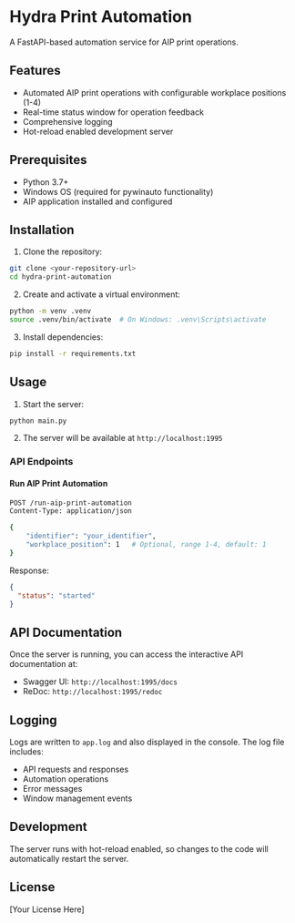 # Hydra Print Automation

A FastAPI-based automation service for AIP print operations.

## Features

- Automated AIP print operations with configurable workplace positions (1-4)
- Real-time status window for operation feedback
- Comprehensive logging
- Hot-reload enabled development server

## Prerequisites

- Python 3.7+
- Windows OS (required for pywinauto functionality)
- AIP application installed and configured

## Installation

1. Clone the repository:

```bash
git clone <your-repository-url>
cd hydra-print-automation
```

2. Create and activate a virtual environment:

```bash
python -m venv .venv
source .venv/bin/activate  # On Windows: .venv\Scripts\activate
```

3. Install dependencies:

```bash
pip install -r requirements.txt
```

## Usage

1. Start the server:

```bash
python main.py
```

2. The server will be available at `http://localhost:1995`

### API Endpoints

#### Run AIP Print Automation

```bash
POST /run-aip-print-automation
Content-Type: application/json

{
    "identifier": "your_identifier",
    "workplace_position": 1   # Optional, range 1-4, default: 1
}
```

Response:

```json
{
  "status": "started"
}
```

## API Documentation

Once the server is running, you can access the interactive API documentation at:

- Swagger UI: `http://localhost:1995/docs`
- ReDoc: `http://localhost:1995/redoc`

## Logging

Logs are written to `app.log` and also displayed in the console. The log file includes:

- API requests and responses
- Automation operations
- Error messages
- Window management events

## Development

The server runs with hot-reload enabled, so changes to the code will automatically restart the server.

## License

[Your License Here]
